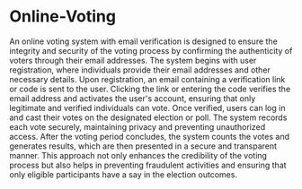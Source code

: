 # Online-Voting
An online voting system with email verification is designed to ensure the integrity and security of the voting process by confirming the authenticity of voters through their email addresses. The system begins with user registration, where individuals provide their email addresses and other necessary details. Upon registration, an email containing a verification link or code is sent to the user. Clicking the link or entering the code verifies the email address and activates the user's account, ensuring that only legitimate and verified individuals can vote. Once verified, users can log in and cast their votes on the designated election or poll. The system records each vote securely, maintaining privacy and preventing unauthorized access. After the voting period concludes, the system counts the votes and generates results, which are then presented in a secure and transparent manner. This approach not only enhances the credibility of the voting process but also helps in preventing fraudulent activities and ensuring that only eligible participants have a say in the election outcomes.
